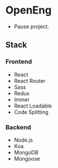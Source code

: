 # OpenEng

- Pause project.

## Stack

### Frontend

- React
- React Router
- Sass
- Redux
- Immer
- React Loadable
- Code Splitting

### Backend

- Node.js
- Koa
- MongoDB
- Mongoose
